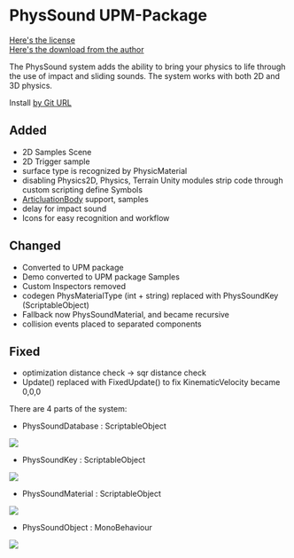 # PhysSound UPM-Package
[Here's the license](https://forum.unity.com/threads/open-source-physsound-physics-audio-system.334297/page-2#post-4399633)  
[Here's the download from the author](https://forum.unity.com/threads/open-source-physsound-physics-audio-system.334297/page-2#post-4399633)  

The PhysSound system adds the ability to bring your physics to life through the use of impact and sliding
sounds. The system works with both 2D and 3D physics.

Install [by Git URL](https://docs.unity3d.com/Manual/upm-ui-giturl.html)

## Added
- 2D Samples Scene
- 2D Trigger sample
- surface type is recognized by PhysicMaterial
- disabling Physics2D, Physics, Terrain Unity modules strip code through custom scripting define Symbols
- [ArticluationBody](https://docs.unity3d.com/Manual/class-ArticulationBody.html) support, samples
- delay for impact sound
- Icons for easy recognition and workflow
## Changed
- Converted to UPM package
- Demo converted to UPM package Samples
- Custom Inspectors removed
- codegen PhysMaterialType (int + string) replaced with PhysSoundKey (ScriptableObject)
- Fallback now PhysSoundMaterial, and became recursive
- collision events placed to separated components
## Fixed
- optimization distance check -> sqr distance check
- Update() replaced with FixedUpdate() to fix KinematicVelocity became 0,0,0

There are 4 parts of the system: 
- PhysSoundDatabase : ScriptableObject

![](https://github.com/mitay-walle/com.scruffy-rules.phys-sound/blob/master/Documentation/Screenshot_2.png)
- PhysSoundKey : ScriptableObject

![](https://github.com/mitay-walle/com.scruffy-rules.phys-sound/blob/master/Documentation/Screenshot_4.png)
- PhysSoundMaterial : ScriptableObject

![](https://github.com/mitay-walle/com.scruffy-rules.phys-sound/blob/master/Documentation/Screenshot_1.png)

- PhysSoundObject : MonoBehaviour

![](https://github.com/mitay-walle/com.scruffy-rules.phys-sound/blob/master/Documentation/Screenshot_3.png)

